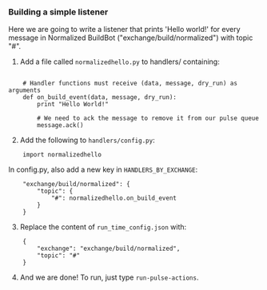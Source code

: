### Building a simple listener

Here we are going to write a listener that prints 'Hello world!' for every message in Normalized BuildBot ("exchange/build/normalized") with topic "#".

1) Add a file called `normalizedhello.py` to handlers/ containing:
```

    # Handler functions must receive (data, message, dry_run) as arguments
    def on_build_event(data, message, dry_run):
        print "Hello World!"

        # We need to ack the message to remove it from our pulse queue
        message.ack()
```
2) Add the following to `handlers/config.py`:
```
    import normalizedhello
```

In config.py, also add a new key in `HANDLERS_BY_EXCHANGE`:

```
    "exchange/build/normalized": {
        "topic": {
            "#": normalizedhello.on_build_event
        }
    }
```
3) Replace the content of `run_time_config.json` with:
```
    {
        "exchange": "exchange/build/normalized",
        "topic": "#"
    }
```
4) And we are done! To run, just type `run-pulse-actions`.
